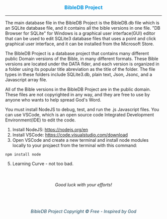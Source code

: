 <h3 align="center" style="color: #0594dc">BibleDB Project</h3>

---

The main database file in the BibleDB Project is the BibleDB.db file which is an SQLite database file, and it contains all the bible versions in one file. "DB Browser for SQLite" for Windows is a graphical user interface(GUI) editor that can be used to edit SQLite3 database files that uses a point and click graphical user interface, and it can be installed from the Microsoft Store.

The BibleDB Project is a database project that contains many different public Domain versions of the Bible, in many different formats. These Bible versions are located under the DATA flder, and each version is organized in a folder using its popular title abreviation as the title of the folder. The file types in these folders include SQLite3.db, plain text, Json, Jsonc, and a Javascript array file.

All of the Bible versions in the BibleDB Project are in the public domain. These files are not copyrighted in any way, and they are free to use by anyone who wants to help spread God's Word.

You must install NodeJS to debug, test, and run the .js Javascript files. You can use VSCode, which is an open source code Integrated Development Environment(IDE) to edit the code.

1. Install NodeJS:
https://nodejs.org/en
2. Install VSCode:
https://code.visualstudio.com/download
3. Open VSCode and create a new terminal and install node modules locally to your projaect from the terminal with this command:
```
npm install node
```
5. Learning Curve - not too bad.
<br>
<h6 align="center">Good luck with your efforts!</h6>
<br>
<h6 align="center" style="color: #103f57" title="God's Word Is Not For Sale">BibleDB Project Copyright © Free - Inspired by God</h3>